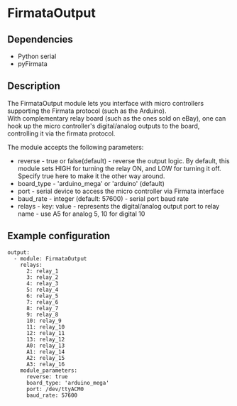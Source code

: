 # FirmataOutput

## Dependencies

* Python serial
* pyFirmata

## Description

The FirmataOutput module lets you interface with micro controllers supporting the Firmata protocol (such as the Arduino).  
With complementary relay board (such as the ones sold on eBay), one can hook up the micro controller's digital/analog outputs to the board, controlling it via the firmata protocol.  

The module accepts the following parameters:
* reverse - true or false(default) - reverse the output logic. By default, this module sets HIGH for turning the relay ON, and LOW for turning it off. Specify true here to make it the other way around.
* board_type - 'arduino_mega' or 'arduino' (default)
* port - serial device to access the micro controller via Firmata interface
* baud_rate - integer (default: 57600) - serial port baud rate
* relays - key: value - represents the digital/analog output port to relay name - use A5 for analog 5, 10 for digital 10

## Example configuration

```
output:
  - module: FirmataOutput
    relays:
      2: relay_1
      3: relay_2
      4: relay_3
      5: relay_4
      6: relay_5
      7: relay_6
      8: relay_7
      9: relay_8
      10: relay_9
      11: relay_10
      12: relay_11
      13: relay_12
      A0: relay_13
      A1: relay_14
      A2: relay_15
      A3: relay_16
    module_parameters:
      reverse: true
      board_type: 'arduino_mega'
      port: /dev/ttyACM0
      baud_rate: 57600
```
